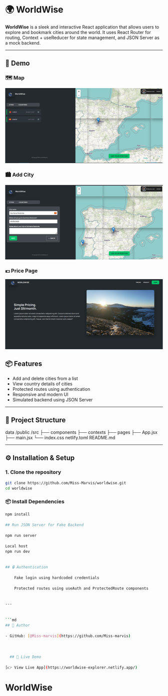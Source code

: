 # 🌍 WorldWise

**WorldWise** is a sleek and interactive React application that allows users to
explore and bookmark cities around the world. It uses React Router for routing,
Context + useReducer for state management, and JSON Server as a mock backend.

---

## 📸 Demo

### 🗺️ Map

![Map](./public/Screenshot1.png)

### 🏙️ Add City

![Add City](./public/Screenshot2.png)

### 💵 Price Page

![Price page](./public/Screenshot3.png)

## 📦 Features

- Add and delete cities from a list
- View country details of cities
- Protected routes using authentication
- Responsive and modern UI
- Simulated backend using JSON Server

---

## 📁 Project Structure

data /public /src ├── components ├── contexts ├── pages ├── App.jsx ├── main.jsx
└── index.css netlify.toml README.md

---

## ⚙️ Installation & Setup

### 1. Clone the repository

```bash
git clone https://github.com/Miss-Marvis/worldwise.git
cd worldwise
```

### 📦 Install Dependencies

````bash
npm install

## Run JSON Server for Fake Backend

npm run server

Local host
npm run dev


## 🔒 Authentication

    Fake login using hardcoded credentials

    Protected routes using useAuth and ProtectedRoute components


---


```md
## 👤 Author

- GitHub: [@Miss-marvis](https://github.com/Miss-marvis)



  ## 🚀 Live Demo

[👉 View Live App](https://worldwise-explorer.netlify.app/)

````

# WorldWise
